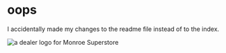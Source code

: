 # oops

I accidentally made my changes to the readme file instead of to the index. 

![a dealer logo for Monroe Superstore](https://teams.microsoft.com/l/message/19:b2084422-163c-4e61-a2dc-a6e144ecae19_deb2b4a5-ef76-4573-b223-aab6378fb970@unq.gbl.spaces/1747841130898?context=%7B%22contextType%22%3A%22chat%22%7D)
